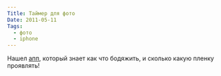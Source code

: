 ```yaml
---
Title: Таймер для фото
Date: 2011-05-11
Tags: 
  - фото
  - iphone
---
```


<div class="text">Нашел <a href="http://www.digitaltruth.com/apps/">апп</a>, который знает как что бодяжить, и сколько какую пленку проявлять!</div>